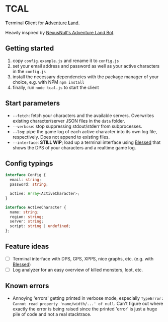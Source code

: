 # TCAL
**T**erminal **C**lient for [**A**dventure **L**and](https://adventure.land).

Heavily inspired by [NexusNull's Adventure Land Bot](https://github.com/NexusNull/ALBot).

## Getting started
1. copy `config.example.js` and rename it to `config.js`
2. set your email address and password as well as your active characters in the `config.js`
3. install the necessary dependencies with the package manager of your choice, e.g. with NPM `npm install`
4. finally, run `node tcal.js` to start the client

## Start parameters
* `--fetch`: fetch your characters and the available servers. Overwrites existing character/server JSON files in the `data` folder.
* `--verbose`: stop suppressing stdout/stderr from subprocesses.
* `--log`: pipe the game log of each active character into its own log file, respectively. Does not append to existing files.
* `--interface`: **STILL WIP**; load up a terminal interface using [Blessed](https://github.com/chjj/blessed) that shows the DPS of your characters and a realtime game log.

## Config typings
```ts
interface Config {
  email: string;
  password: string;

  active: Array<ActiveCharacter>;
}

interface ActiveCharacter {
  name: string;
  region: string;
  server: string;
  script: string | undefined;
};
```

## Feature ideas
- [ ] Terminal interface with DPS, GPS, XPPS, nice graphs, etc. (e.g. with [Blessed](https://github.com/chjj/blessed))
- [ ] Log analyzer for an easy overview of killed monsters, loot, etc.

## Known errors
* Annoying 'errors' getting printed in verbose mode, especially `TypeError: Cannot read property 'name/width/...' of null`. Can't figure out where exactly the error is being raised since the printed 'error' is just a huge pile of code and not a real stacktrace.
